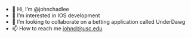 - 👋 Hi, I’m @johnchadlee
- 👀 I’m interested in IOS development
- 💞️ I’m looking to collaborate on a betting application called UnderDawg
- 📫 How to reach me johncl@usc.edu

<!---
johnchadlee/johnchadlee is a ✨ special ✨ repository because its `README.md` (this file) appears on your GitHub profile.
You can click the Preview link to take a look at your changes.
--->
